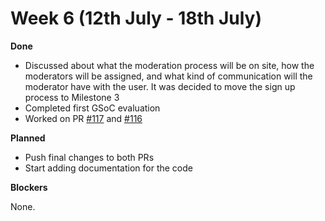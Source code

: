 # Week 6 (12th July - 18th July)

**Done**

* Discussed about what the moderation process will be on site, how the moderators will be assigned, and what kind of communication will the moderator have with the user. It was decided to move the sign up process to Milestone 3
* Completed first GSoC evaluation
* Worked on PR [#117](https://github.com/alan-turing-institute/AutSPACEs/pull/117) and [#116](https://github.com/alan-turing-institute/AutSPACEs/pull/116)

**Planned**

* Push final changes to both PRs
* Start adding documentation for the code

**Blockers**

None.